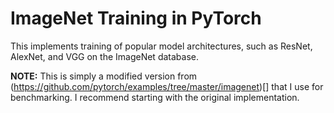 # ImageNet Training in PyTorch
This implements training of popular model architectures, such as ResNet, AlexNet, and VGG on the ImageNet database.

**NOTE:** This is simply a modified version from (https://github.com/pytorch/examples/tree/master/imagenet)[] that I use for benchmarking. I recommend starting with the original implementation.
